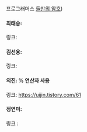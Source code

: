 프로그래머스 [둘만의 암호](https://school.programmers.co.kr/learn/courses/30/lessons/155652))<br>

#### 최태승:
링크:

#### 김선웅:
링크:

#### 의진: % 연산자 사용
링크: https://uijin.tistory.com/61

#### 정연미:
링크 : 
